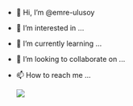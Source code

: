 - 👋 Hi, I’m @emre-ulusoy
- 👀 I’m interested in ...
- 🌱 I’m currently learning ...
- 💞️ I’m looking to collaborate on ...
- 📫 How to reach me ...

  ![](https://leetcard.jacoblin.cool/EmreU?ext=activity)

<!---
emre-ulusoy/emre-ulusoy is a ✨ special ✨ repository because its `README.md` (this file) appears on your GitHub profile.
You can click the Preview link to take a look at your changes.
--->
